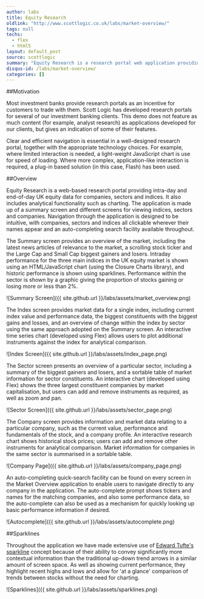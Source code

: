 ```yaml
---
author: labs
title: Equity Research
oldlink: "http://www.scottlogic.co.uk/labs/market-overview/"
tags: null
techs:
  - flex
  - html5
layout: default_post
source: scottlogic
summary: "Equity Research is a research portal web application providing intra-day and end-of-day UK equity data for companies, sectors and indices."
disqus-id: /labs/market-overview/
categories: []
---
```

##Motivation

Most investment banks provide research portals as an incentive for customers to trade with them. Scott Logic has developed research portals for several of our investment banking clients. This demo does not feature as much content (for example, analyst research) as applications developed for our clients, but gives an indication of some of their features.

Clear and efficient navigation is essential in a well-designed research portal, together with the appropriate technology choices. For example, where limited interaction is needed, a light-weight JavaScript chart is use for speed of loading. Where more complex, application-like interaction is required, a plug-in based solution (in this case, Flash) has been used.

##Overview

Equity Research is a web-based research portal providing intra-day and end-of-day UK equity data for companies, sectors and indices. It also includes analytical functionality such as charting. The application is made up of a summary screen and different screens for viewing indices, sectors and companies. Navigation through the application is designed to be intuitive, with companies, sectors and indices all clickable wherever their names appear and an auto-completing search facility available throughout.

The Summary screen provides an overview of the market, including the latest news articles of relevance to the market, a scrolling stock ticker and the Large Cap and Small Cap biggest gainers and losers. Intraday performance for the three main indices in the UK equity market is shown using an HTML/JavaScript chart (using the Closure Charts library), and historic performance is shown using sparklines. Performance within the sector is shown by a graphic giving the proportion of stocks gaining or losing more or less than 2%.

![Summary Screen]({{ site.github.url }}/labs/assets/market_overview.png)

The Index screen provides market data for a single index, including current index value and performance data, the biggest constituents with the biggest gains and losses, and an overview of change within the index by sector using the same approach adopted on the Summary screen. An interactive time series chart (developed using Flex) allows users to plot additional instruments against the index for analytical comparison.

![Index Screen]({{ site.github.url }}/labs/assets/index_page.png)

The Sector screen presents an overview of a particular sector, including a summary of the biggest gainers and losers, and a sortable table of market information for sector constituents. An interactive chart (developed using Flex) shows the three largest constituent companies by market capitalisation, but users can add and remove instruments as required, as well as zoom and pan.

![Sector Screen]({{ site.github.url }}/labs/assets/sector_page.png)

The Company screen provides information and market data relating to a particular company, such as the current value, performance and fundamentals of the stock, and a company profile. An interactive research chart shows historical stock prices; users can add and remove other instruments for analytical comparison. Market information for companies in the same sector is summarised in a sortable table.

![Company Page]({{ site.github.url }}/labs/assets/company_page.png)

An auto-completing quick-search facility can be found on every screen in the Market Overview application to enable users to navigate directly to any company in the application. The auto-complete prompt shows tickers and names for the matching companies, and also some performance data, so the auto-complete can also be used as a mechanism for quickly looking up basic performance information if desired.

![Autocomplete]({{ site.github.url }}/labs/assets/autocomplete.png)

##Sparklines

Throughout the application we have made extensive use of [Edward Tufte's](http://www.edwardtufte.com/tufte/) [sparkline](http://www.edwardtufte.com/bboard/q-and-a-fetch-msg?msg_id=0001OR) concept because of their ability to convey significantly more contextual information than the traditional up-down trend arrows in a similar amount of screen space. As well as showing current performance, they highlight recent highs and lows and allow for 'at a glance' comparison of trends between stocks without the need for charting.

![Sparklines]({{ site.github.url }}/labs/assets/sparklines.png)

























